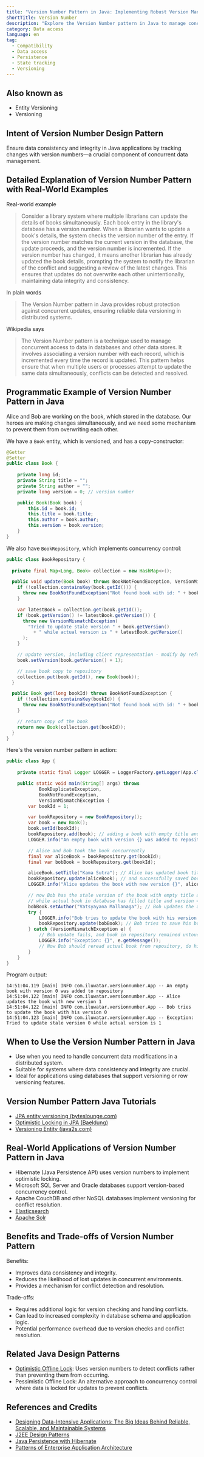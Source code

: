 ```yaml
---
title: "Version Number Pattern in Java: Implementing Robust Version Management in Java Applications"
shortTitle: Version Number
description: "Explore the Version Number pattern in Java to manage concurrent data access and maintain data integrity. Learn how to implement it effectively with examples and best practices."
category: Data access
language: en
tag:
  - Compatibility
  - Data access
  - Persistence
  - State tracking
  - Versioning
---
```


## Also known as

* Entity Versioning
* Versioning

## Intent of Version Number Design Pattern

Ensure data consistency and integrity in Java applications by tracking changes with version numbers—a crucial component of concurrent data management.

## Detailed Explanation of Version Number Pattern with Real-World Examples

Real-world example

> Consider a library system where multiple librarians can update the details of books simultaneously. Each book entry in the library's database has a version number. When a librarian wants to update a book's details, the system checks the version number of the entry. If the version number matches the current version in the database, the update proceeds, and the version number is incremented. If the version number has changed, it means another librarian has already updated the book details, prompting the system to notify the librarian of the conflict and suggesting a review of the latest changes. This ensures that updates do not overwrite each other unintentionally, maintaining data integrity and consistency.

In plain words

> The Version Number pattern in Java provides robust protection against concurrent updates, ensuring reliable data versioning in distributed systems.

Wikipedia says

> The Version Number pattern is a technique used to manage concurrent access to data in databases and other data stores. It involves associating a version number with each record, which is incremented every time the record is updated. This pattern helps ensure that when multiple users or processes attempt to update the same data simultaneously, conflicts can be detected and resolved.

## Programmatic Example of Version Number Pattern in Java

Alice and Bob are working on the book, which stored in the database. Our heroes are making changes simultaneously, and we need some mechanism to prevent them from overwriting each other.

We have a `Book` entity, which is versioned, and has a copy-constructor:

```java
@Getter
@Setter
public class Book {
    
    private long id;
    private String title = "";
    private String author = "";
    private long version = 0; // version number

    public Book(Book book) {
        this.id = book.id;
        this.title = book.title;
        this.author = book.author;
        this.version = book.version;
    }
}
```

We also have `BookRepository`, which implements concurrency control:

```java
public class BookRepository {
    
  private final Map<Long, Book> collection = new HashMap<>();

  public void update(Book book) throws BookNotFoundException, VersionMismatchException {
    if (!collection.containsKey(book.getId())) {
      throw new BookNotFoundException("Not found book with id: " + book.getId());
    }

    var latestBook = collection.get(book.getId());
    if (book.getVersion() != latestBook.getVersion()) {
      throw new VersionMismatchException(
        "Tried to update stale version " + book.getVersion()
          + " while actual version is " + latestBook.getVersion()
      );
    }

    // update version, including client representation - modify by reference here
    book.setVersion(book.getVersion() + 1);

    // save book copy to repository
    collection.put(book.getId(), new Book(book));
  }

  public Book get(long bookId) throws BookNotFoundException {
    if (!collection.containsKey(bookId)) {
      throw new BookNotFoundException("Not found book with id: " + bookId);
    }

    // return copy of the book
    return new Book(collection.get(bookId));
  }
}
```

Here's the version number pattern in action:

```java
public class App {
    
    private static final Logger LOGGER = LoggerFactory.getLogger(App.class);

    public static void main(String[] args) throws
            BookDuplicateException,
            BookNotFoundException,
            VersionMismatchException {
        var bookId = 1;

        var bookRepository = new BookRepository();
        var book = new Book();
        book.setId(bookId);
        bookRepository.add(book); // adding a book with empty title and author
        LOGGER.info("An empty book with version {} was added to repository", book.getVersion());

        // Alice and Bob took the book concurrently
        final var aliceBook = bookRepository.get(bookId);
        final var bobBook = bookRepository.get(bookId);

        aliceBook.setTitle("Kama Sutra"); // Alice has updated book title
        bookRepository.update(aliceBook); // and successfully saved book in database
        LOGGER.info("Alice updates the book with new version {}", aliceBook.getVersion());

        // now Bob has the stale version of the book with empty title and version = 0
        // while actual book in database has filled title and version = 1
        bobBook.setAuthor("Vatsyayana Mallanaga"); // Bob updates the author
        try {
            LOGGER.info("Bob tries to update the book with his version {}", bobBook.getVersion());
            bookRepository.update(bobBook); // Bob tries to save his book to database
        } catch (VersionMismatchException e) {
            // Bob update fails, and book in repository remained untouchable
            LOGGER.info("Exception: {}", e.getMessage());
            // Now Bob should reread actual book from repository, do his changes again and save again
        }
    }
}
```

Program output:

```
14:51:04.119 [main] INFO com.iluwatar.versionnumber.App -- An empty book with version 0 was added to repository
14:51:04.122 [main] INFO com.iluwatar.versionnumber.App -- Alice updates the book with new version 1
14:51:04.122 [main] INFO com.iluwatar.versionnumber.App -- Bob tries to update the book with his version 0
14:51:04.123 [main] INFO com.iluwatar.versionnumber.App -- Exception: Tried to update stale version 0 while actual version is 1
```

## When to Use the Version Number Pattern in Java

* Use when you need to handle concurrent data modifications in a distributed system.
* Suitable for systems where data consistency and integrity are crucial.
* Ideal for applications using databases that support versioning or row versioning features.

## Version Number Pattern Java Tutorials

* [JPA entity versioning (byteslounge.com)](https://www.byteslounge.com/tutorials/jpa-entity-versioning-version-and-optimistic-locking)
* [Optimistic Locking in JPA (Baeldung)](https://www.baeldung.com/jpa-optimistic-locking)
* [Versioning Entity (java2s.com)](http://www.java2s.com/Tutorial/Java/0355__JPA/VersioningEntity.htm)

## Real-World Applications of Version Number Pattern in Java

* Hibernate (Java Persistence API) uses version numbers to implement optimistic locking.
* Microsoft SQL Server and Oracle databases support version-based concurrency control.
* Apache CouchDB and other NoSQL databases implement versioning for conflict resolution.
* [Elasticsearch](https://www.elastic.co/guide/en/elasticsearch/reference/current/docs-index_.html#index-versioning)
* [Apache Solr](https://lucene.apache.org/solr/guide/6_6/updating-parts-of-documents.html)

## Benefits and Trade-offs of Version Number Pattern

Benefits:

* Improves data consistency and integrity.
* Reduces the likelihood of lost updates in concurrent environments.
* Provides a mechanism for conflict detection and resolution.

Trade-offs:

* Requires additional logic for version checking and handling conflicts.
* Can lead to increased complexity in database schema and application logic.
* Potential performance overhead due to version checks and conflict resolution.

## Related Java Design Patterns

* [Optimistic Offline Lock](https://java-design-patterns.com/patterns/optimistic-offline-lock/): Uses version numbers to detect conflicts rather than preventing them from occurring.
* Pessimistic Offline Lock: An alternative approach to concurrency control where data is locked for updates to prevent conflicts.

## References and Credits

* [Designing Data-Intensive Applications: The Big Ideas Behind Reliable, Scalable, and Maintainable Systems](https://amzn.to/3y6yv1z)
* [J2EE Design Patterns](https://amzn.to/4dpzgmx)
* [Java Persistence with Hibernate](https://amzn.to/44tP1ox)
* [Patterns of Enterprise Application Architecture](https://amzn.to/3WfKBPR)
